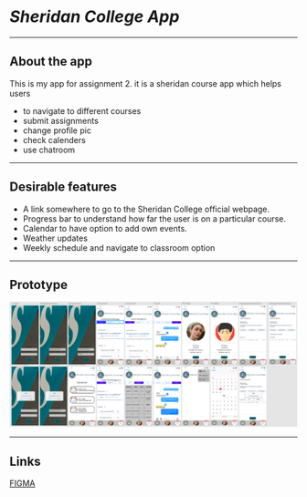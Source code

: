# _Sheridan College App_

---

## **About the app**
This is my app for assignment 2. it is a sheridan course app which helps users
  * to navigate to different courses
  * submit assignments
  * change profile pic
  * check calenders
  * use chatroom
  
---

## **Desirable features**
-	A link somewhere to go to the Sheridan College official webpage.
-	Progress bar to understand how far the user is on a particular course.
-	Calendar to have option to add own events.
-	Weather updates
-	Weekly schedule and navigate to classroom option

---

## **Prototype**
<img width="1210" alt="Screen Shot 2022-02-22 at 3 48 29 AM" src="https://github.com/kabire/INFO31179_Assignment2/blob/main/Prototype.png">

---

## **Links**
[FIGMA](https://www.figma.com/file/0OlD225pPi0L3sE0RORBcv/Sheridan-Course-App_2nd)<br />
